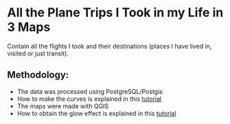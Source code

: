 # All the Plane Trips I Took in my Life in 3 Maps

Contain all the flights I took and their destinations (places I have lived in, visited or just transit).

## Methodology:
* The data was processed using PostgreSQL/Postgis
* How to make the curves is explained in this [tutorial](https://anitagraser.com/2011/08/20/visualizing-global-connections/)
* The maps were made with QGIS
* How to obtain the glow effect is explained in this [tutorial](https://nyalldawson.net/2015/04/introducing-qgis-live-layer-effects/) 
